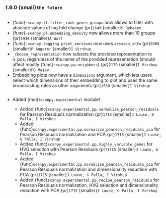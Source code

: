 ### 1.9.0 {small}`the future`

```{rubric} Features
```

- {func}`~scanpy.tl.filter_rank_genes_groups` now allows to filter with absolute values of log fold change {pr}`1649` {smaller}`S Rybakov`
- {func}`~scanpy.pl.embedding_density` now allows more than 10 groups {pr}`1936` {smaller}`A Wolf`
- {func}`~scanpy.logging.print_versions` now uses `session_info` {pr}`2089` {smaller}`P Angerer` {smaller}`I Virshup`
- `_choose_representation` now subsets the provided representation to n_pcs, regardless of the name of the provided representation (should affect mostly {func}`~scanpy.pp.neighbors`)  {pr}`2179`  {smaller}`I Virshup` {smaller}`PG Majev`
- Embedding plots now have a `dimensions` argument, which lets users select which dimensions of their embedding to plot and uses the same broadcasting rules as other arguments {pr}`1538` {smaller}`I Virshup`

```{rubric} Experimental module
```

- Added {mod}`scanpy.experimental` module!

  - Added {func}`scanpy.experimental.pp.normalize_pearson_residuals` for Pearson Residuals normalization {pr}`1715` {smaller}`J Lause, G Palla, I Virshup`
  - Added {func}`scanpy.experimental.pp.normalize_pearson_residuals_pca` for Pearson Residuals normalization and PCA {pr}`1715` {smaller}`J Lause, G Palla, I Virshup`
  - Added {func}`scanpy.experimental.pp.highly_variable_genes` for HVG selection with Pearson Residuals {pr}`1715` {smaller}`J Lause, G Palla, I Virshup`
  - Added {func}`scanpy.experimental.pp.normalize_pearson_residuals_pca` for Pearson Residuals normalization and dimensionality reduction with PCA {pr}`1715` {smaller}`J Lause, G Palla, I Virshup`
  - Added {func}`scanpy.experimental.pp.recipe_pearson_residuals` for Pearson Residuals normalization, HVG selection and dimensionality reduction with PCA  {pr}`1715` {smaller}`J Lause, G Palla, I Virshup`
